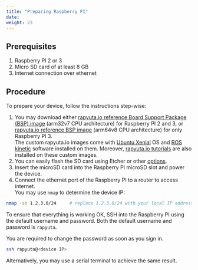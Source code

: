 ```yaml
---
title: "Preparing Raspberry PI"
date:
weight: 23
---
```

## Prerequisites

1. Raspberry PI 2 or 3
2. Micro SD card of at least 8 GB
3. Internet connection over ethernet

## Procedure
To prepare your device, follow the instructions step-wise:

1. You may download either [rapyuta.io reference Board Support Package (BSP)
image](https://storage.googleapis.com/io-reference-bsp-images/raspberrypi/ubuntu/2018-07-14-rapyuta-robotics-xenial-ros-raspberry-pi-armhf.img.xz) (arm32v7 CPU architecture) for Raspberry PI 2 and 3, or [rapyuta.io reference
BSP image](https://storage.googleapis.com/io-reference-bsp-images/raspberrypi/ubuntu/2018-07-18-rapyuta-robotics-xenial-ros-raspberry-pi-arm64.img.xz) (arm64v8 CPU architecture) for only Raspberry PI 3.  
The custom rapyuta.io images come with [Ubuntu Xenial](http://releases.ubuntu.com/xenial/) OS and [ROS kinetic](http://wiki.ros.org/kinetic) software
installed on them. Moreover, [rapyuta.io tutorials](https://github.com/rapyuta-robotics/io_tutorials) are also installed on these
custom images.
2. You can easily flash the SD card using Etcher or other [options](https://www.raspberrypi.org/documentation/installation/installing-images/).
3. Insert the microSD card into the Raspberry PI microSD slot and power the device.
4. Connect the ethernet port of the Raspberry PI to a router to access internet.  
You may use `nmap` to determine the device IP:

```bash
nmap -sn 1.2.3.0/24     # replace 1.2.3.0/24 with your local IP address
```
To ensure that everything is working OK, SSH into the Raspberry PI using
the default username and password. Both the default username and password is `rapyuta`.

You are required to change the password as soon as you sign in.

```bash
ssh rapyuta@<device IP>
```

Alternatively, you may use a serial terminal to achieve the same result.
